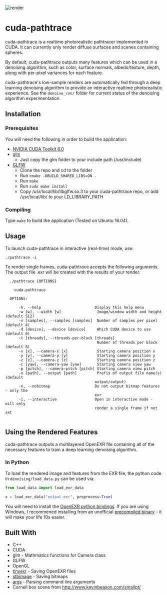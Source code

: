 ![render](https://user-images.githubusercontent.com/12981474/33522069-3971c39c-d798-11e7-8d2b-3825c35ae012.png)
# cuda-pathtrace

cuda-pathtrace is a realtime photorealistic pathtracer implemented in CUDA. It can currently only render diffuse surfaces and scenes containing spheres.

By default, cuda-pathtrace outputs many features which can be used in a denoising algorithm, such as color, surface normals, albedo/texture, depth, along with per-pixel variances for each feature.

cuda-pathtrace's low-sample renders are automatically fed through a deep learning denoising algorithm to provide an interactive realtime photorealistic experience. See the `denoise_cnn/` folder for current status of the denoising algorithm experimentation.

## Installation

### Prerequisites

You will need the following in order to build the application:

* [NVIDIA CUDA Toolkit 8.0](https://developer.nvidia.com/cuda-downloads)
* [glm](https://glm.g-truc.net/0.9.8/index.html) 
  * Just copy the glm folder to your include path (/usr/include)
* [GLFW](https://github.com/glfw/glfw)
  * Clone the repo and cd to the folder
  * Run `cmake -DBUILD_SHARED_LIBS=ON .`
  * Run `make`
  * Run `sudo make install`
  * Copy /usr/local/lib/libglfw.so.3 to your cuda-pathtrace repo, or add /usr/local/lib/ to your LD_LIBRARY_PATH

### Compiling

Type `make` to build the application (Tested on Ubuntu 16.04).

## Usage

To launch cuda-pathtrace in interactive (real-time) mode, use:

```
./pathtrace -i
```

To render single frames, cuda-pathtrace accepts the following arguments. The output file <output name>.exr will be created with the results of your render.

```
  ./pathtrace {OPTIONS}

    cuda-pathtrace

  OPTIONS:

      -h, --help                        Display this help menu
      -w [w], --width [w]                Image/window width and height (default 512)
      -s [samples], --samples [samples]  Number of samples per pixel (default 4)
      -d [device], --device [device]     Which CUDA device to use (default 0)
      -t [threads], --threads-per-block [threads]                         
                                         Number of threads per block (default 8)
      -x [x], --camera-x [x]             Starting camera position x
      -y [y], --camera-y [y]             Starting camera position y
      -z [z], --camera-z [z]             Starting camera position z
      -c [yaw], --camera-yaw [yaw]       Starting camera view yaw
      -p [pitch], --camera-pitch [pitch] Starting camera view pitch
      -o [path], --output [path]         Prefix of output file name(s) (default
                                        output/output)
      -n, --nobitmap                    Do not output bitmap features - only the
                                        exr
      -i, --interactive                 Open in interactive mode - will only
                                        render a single frame if not set


```

## Using the Rendered Features

cuda-pathtrace outputs a multilayered OpenEXR file containing all of the necessary features to train a deep learning denoising algorithm.

### In Python

To load the rendered image and features from the EXR file, the python code in `denoising/load_data.py` can be used via:

```python
from load_data import load_exr_data

x = load_exr_data("output.exr", preprocess=True)
```

You will need to install the [OpenEXR python bindings](http://www.excamera.com/sphinx/articles-openexr.html). If you are using Windows, I recommened installing from an unofficial [precompiled binary](https://www.lfd.uci.edu/~gohlke/pythonlibs/#openexr) - it will make your life 10x easier.

## Built With
* C++
* CUDA
* glm - Mathmatics functions for Camera class
* GLFW
* OpenGL
* [tinyexr](https://github.com/syoyo/tinyexr) - Saving OpenEXR files
* [stbimage](https://github.com/nothings/stb) - Saving bitmaps
* [args](https://github.com/Taywee/args) - Parsing command line arguments
* Cornell box scene from http://www.kevinbeason.com/smallpt/
